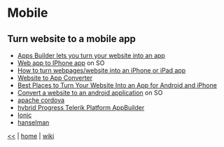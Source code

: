 # Mobile

## Turn website to a mobile app
- [Apps Builder lets you turn your website into an app](http://www.ubergizmo.com/2012/02/apps-builder/)
- [Web app to IPhone app](https://stackoverflow.com/questions/11888856/convert-web-application-to-iphone-application) on SO
- [How to turn webpages/website into an iPhone or iPad app](https://hubpages.com/technology/How-to-turn-a-web-page-into-an-iPhone-app) 
- [Website to App Converter](https://www.appypie.com/convert-website-to-mobile-apps)
- [Best Places to Turn Your Website Into an App for Android and iPhone](https://smallbiztrends.com/2015/02/places-that-turn-your-website-into-an-app.html)
- [Convert a website to an android application](https://stackoverflow.com/questions/9199827/convert-a-website-to-an-android-application) on SO
- [apache cordova](http://cordova.apache.org/#supported_platforms_section)
- [hybrid Progress Telerik Platform AppBuilder](http://www.telerik.com/platform/appbuilder)
- [Ionic](http://ionicframework.com/)
- [hanselman](http://www.hanselman.com/blog/CreateAGreatMobileExperienceForYourWebsiteTodayPlease.aspx)



[<<](../tools.md)
|
[home](https://github.com/illegitimis/Tutorial/)
|
[wiki](https://github.com/illegitimis/Tutorial/wiki)
